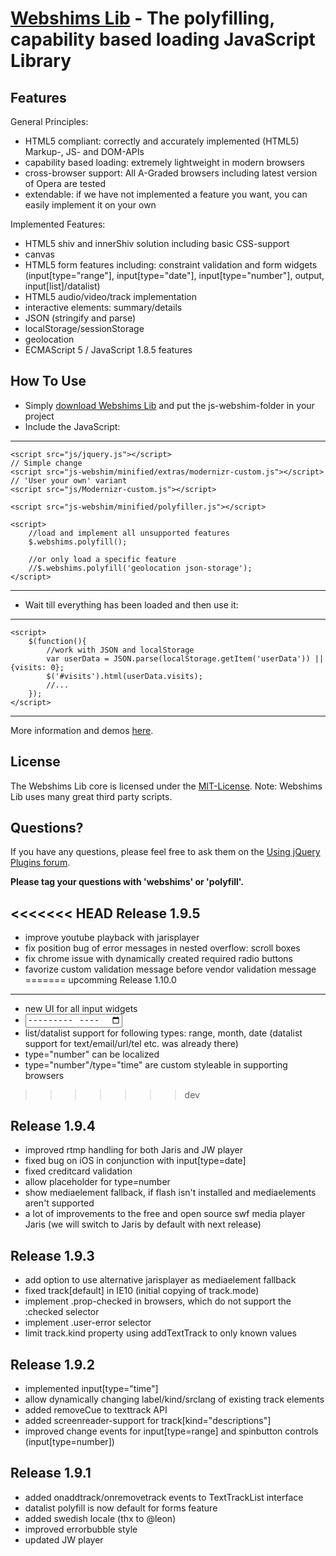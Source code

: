[Webshims Lib](http://aFarkas.github.com/webshim/demos/index.html) - The polyfilling, capability based loading JavaScript Library
================================

Features
------------------

General Principles:

* HTML5 compliant: correctly and accurately implemented (HTML5) Markup-, JS- and DOM-APIs  
* capability based loading: extremely lightweight in modern browsers
* cross-browser support: All A-Graded browsers including latest version of Opera are tested
* extendable: if we have not implemented a feature you want, you can easily implement it on your own

Implemented Features:

* HTML5 shiv and innerShiv solution including basic CSS-support
* canvas
* HTML5 form features including: constraint validation and form widgets (input[type="range"], input[type="date"], input[type="number"], output, input[list]/datalist)
* HTML5 audio/video/track implementation
* interactive elements: summary/details
* JSON (stringify and parse)
* localStorage/sessionStorage
* geolocation
* ECMAScript 5 / JavaScript 1.8.5 features 


How To Use
------------------

* Simply [download Webshims Lib](https://github.com/aFarkas/webshim/downloads) and put the js-webshim-folder in your project
* Include the JavaScript:

---------------
	<script src="js/jquery.js"></script>
	// Simple change
	<script src="js-webshim/minified/extras/modernizr-custom.js"></script> 
	// 'User your own' variant
	<script src="js/Modernizr-custom.js"></script> 

	<script src="js-webshim/minified/polyfiller.js"></script> 

	<script> 
		//load and implement all unsupported features 
		$.webshims.polyfill();
		
		//or only load a specific feature
		//$.webshims.polyfill('geolocation json-storage');
	</script>
---------------

* Wait till everything has been loaded and then use it:

--------------
	<script> 
		$(function(){
			//work with JSON and localStorage 
			var userData = JSON.parse(localStorage.getItem('userData')) || {visits: 0};
			$('#visits').html(userData.visits);
			//...
		});
	</script>
--------------

More information and demos [here](http://aFarkas.github.com/webshim/demos/index.html).


License
---------------------------------------

The Webshims Lib core is licensed under the [MIT-License](http://aFarkas.github.com/webshim/MIT-LICENSE.txt). Note: Webshims Lib uses many great third party scripts.



Questions?
----------

If you have any questions, please feel free to ask them on the [Using jQuery Plugins
forum](http://forum.jquery.com/using-jquery-plugins).

**Please tag your questions with 'webshims' or 'polyfill'.**

<<<<<<< HEAD
Release 1.9.5
----------

- improve youtube playback with jarisplayer
- fix position bug of error messages in nested overflow: scroll boxes
- fix chrome issue with dynamically created required radio buttons
- favorize custom validation message before vendor validation message
=======
upcomming Release 1.10.0
----------

- new UI for all input widgets
- <input type="month" />
- list/datalist support for following types: range, month, date (datalist support for text/email/url/tel etc. was already there)
- type="number" can be localized
- type="number"/type="time" are custom styleable in supporting browsers


>>>>>>> dev

Release 1.9.4
----------

- improved rtmp handling for both Jaris and JW player
- fixed bug on iOS in conjunction with input[type=date]
- fixed creditcard validation
- allow placeholder for type=number
- show mediaelement fallback, if flash isn't installed and mediaelements aren't supported
- a lot of improvements to the free and open source swf media player Jaris (we will switch to Jaris by default with next release)


Release 1.9.3
----------

- add option to use alternative jarisplayer as mediaelement fallback
- fixed track[default] in IE10 (initial copying of track.mode)
- implement .prop-checked in browsers, which do not support the :checked selector
- implement .user-error selector
- limit track.kind property using addTextTrack to only known values

Release 1.9.2
----------

- implemented input[type="time"]
- allow dynamically changing label/kind/srclang of existing track elements
- added removeCue to texttrack API
- added screenreader-support for track[kind="descriptions"]
- improved change events for input[type=range] and spinbutton controls (input[type=number])

Release 1.9.1
----------

- added onaddtrack/onremovetrack events to TextTrackList interface
- datalist polyfill is now default for forms feature
- added swedish locale (thx to @leon)
- improved errorbubble style
- updated JW player
